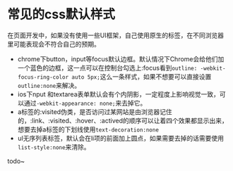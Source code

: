 # 常见的css默认样式

在页面开发中，如果没有使用一些UI框架，自己使用原生的标签，在不同浏览器里可能表现会不符合自己的预期。

+ chrome下button，input等focus默认边框。默认情况下Chrome会给他们加一个蓝色的边框，这一点可以在控制台勾选上:focus看到`outline: -webkit-focus-ring-color auto 5px;`这么一条样式，如果不想要可以直接设置`outline:none`来解决。
+ ios下nput 和textarea表单默认会有个内阴影，一定程度上影响视觉一致，可以通过`-webkit-appearance: none;`来去掉它。
+ a标签的:visited伪类，是否访问过某网站是由浏览器记住的，:link、:visited、:hover、:actived的顺序可以让着四个效果都显示出来，想要去掉a标签的下划线使用`text-decoration:none`
+ ul无序列表标签，默认会在li项的前面加上圆点，如果需要去掉的话需要使用`list-style:none`来清除。

todo~